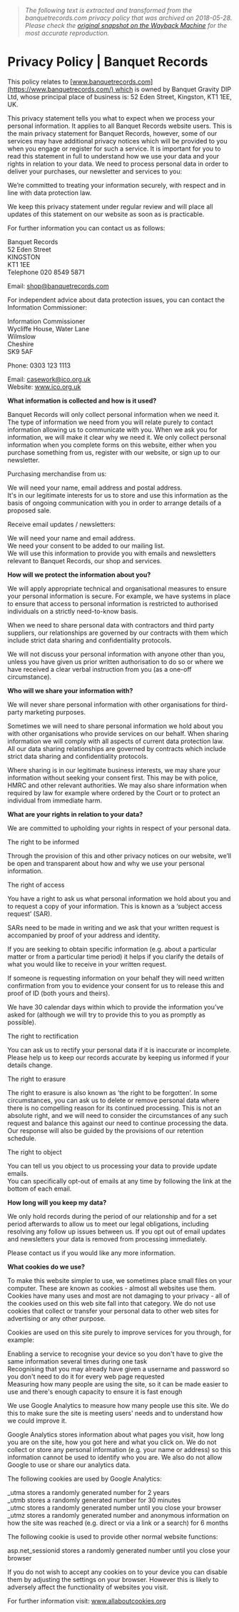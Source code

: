 > *The following text is extracted and transformed from the banquetrecords.com privacy policy that was archived on 2018-05-28. Please check the [original snapshot on the Wayback Machine](https://web.archive.org/web/20180528012613id_/https%3A//www.banquetrecords.com/privacy-policy) for the most accurate reproduction.*

# Privacy Policy | Banquet Records

This policy relates to [www.banquetrecords.com](https://www.banquetrecords.com/) which is owned by Banquet Gravity DIP Ltd, whose principal place of business is: 52 Eden Street, Kingston, KT1 1EE, UK.

This privacy statement tells you what to expect when we process your personal information. It applies to all Banquet Records website users. This is the main privacy statement for Banquet Records, however, some of our services may have additional privacy notices which will be provided to you when you engage or register for such a service. It is important for you to read this statement in full to understand how we use your data and your rights in relation to your data. We need to process personal data in order to deliver your purchases, our newsletter and services to you:

We’re committed to treating your information securely, with respect and in line with data protection law.

We keep this privacy statement under regular review and will place all updates of this statement on our website as soon as is practicable.

For further information you can contact us as follows:

Banquet Records  
52 Eden Street  
KINGSTON  
KT1 1EE  
Telephone 020 8549 5871

Email: shop@banquetrecords.com

For independent advice about data protection issues, you can contact the Information Commissioner:

Information Commissioner  
Wycliffe House, Water Lane  
Wilmslow  
Cheshire   
SK9 5AF

Phone: 0303 123 1113

Email: casework@ico.org.uk  
Website: www.ico.org.uk 

**What information is collected and how is it used?**

Banquet Records will only collect personal information when we need it. The type of information we need from you will relate purely to contact information allowing us to communicate with you. When we ask you for information, we will make it clear why we need it. We only collect personal information when you complete forms on this website, either when you purchase something from us, register with our website, or sign up to our newsletter.

Purchasing merchandise from us:

We will need your name, email address and postal address.  
It's in our legitimate interests for us to store and use this information as the basis of ongoing communication with you in order to arrange details of a proposed sale.

Receive email updates / newsletters:

We will need your name and email address.  
We need your consent to be added to our mailing list.   
We will use this information to provide you with emails and newsletters relevant to Banquet Records, our shop and services.

  
**How will we protect the information about you?**

We will apply appropriate technical and organisational measures to ensure your personal information is secure. For example, we have systems in place to ensure that access to personal information is restricted to authorised individuals on a strictly need-to-know basis.

When we need to share personal data with contractors and third party suppliers, our relationships are governed by our contracts with them which include strict data sharing and confidentiality protocols.

We will not discuss your personal information with anyone other than you, unless you have given us prior written authorisation to do so or where we have received a clear verbal instruction from you (as a one-off circumstance).

  
**Who will we share your information with?**

We will never share personal information with other organisations for third-party marketing purposes.

Sometimes we will need to share personal information we hold about you with other organisations who provide services on our behalf. When sharing information we will comply with all aspects of current data protection law. All our data sharing relationships are governed by contracts which include strict data sharing and confidentiality protocols.

Where sharing is in our legitimate business interests, we may share your information without seeking your consent first. This may be with police, HMRC and other relevant authorities. We may also share information when required by law for example where ordered by the Court or to protect an individual from immediate harm.

  
**What are your rights in relation to your data?**

We are committed to upholding your rights in respect of your personal data.

The right to be informed

Through the provision of this and other privacy notices on our website, we’ll be open and transparent about how and why we use your personal information.

The right of access

You have a right to ask us what personal information we hold about you and to request a copy of your information. This is known as a ‘subject access request’ (SAR).

SARs need to be made in writing and we ask that your written request is accompanied by proof of your address and identity.

If you are seeking to obtain specific information (e.g. about a particular matter or from a particular time period) it helps if you clarify the details of what you would like to receive in your written request.

If someone is requesting information on your behalf they will need written confirmation from you to evidence your consent for us to release this and proof of ID (both yours and theirs).

We have 30 calendar days within which to provide the information you’ve asked for (although we will try to provide this to you as promptly as possible).

The right to rectification

You can ask us to rectify your personal data if it is inaccurate or incomplete. Please help us to keep our records accurate by keeping us informed if your details change.

The right to erasure

The right to erasure is also known as ‘the right to be forgotten’. In some circumstances, you can ask us to delete or remove personal data where there is no compelling reason for its continued processing. This is not an absolute right, and we will need to consider the circumstances of any such request and balance this against our need to continue processing the data. Our response will also be guided by the provisions of our retention schedule.

The right to object

You can tell us you object to us processing your data to provide update emails.  
You can specifically opt-out of emails at any time by following the link at the bottom of each email.

  
**How long will you keep my data?**

We only hold records during the period of our relationship and for a set period afterwards to allow us to meet our legal obligations, including resolving any follow up issues between us. If you opt out of email updates and newsletters your data is removed from processing immediately.

Please contact us if you would like any more information.

  
**What cookies do we use?**

To make this website simpler to use, we sometimes place small files on your computer. These are known as cookies - almost all websites use them. Cookies have many uses and most are not damaging to your privacy - all of the cookies used on this web site fall into that category. We do not use cookies that collect or transfer your personal data to other web sites for advertising or any other purpose.

Cookies are used on this site purely to improve services for you through, for example:

Enabling a service to recognise your device so you don't have to give the same information several times during one task  
Recognising that you may already have given a username and password so you don't need to do it for every web page requested  
Measuring how many people are using the site, so it can be made easier to use and there's enough capacity to ensure it is fast enough

We use Google Analytics to measure how many people use this site. We do this to make sure the site is meeting users' needs and to understand how we could improve it.

Google Analytics stores information about what pages you visit, how long you are on the site, how you got here and what you click on. We do not collect or store any personal information (e.g. your name or address) so this information cannot be used to identify who you are. We also do not allow Google to use or share our analytics data.

The following cookies are used by Google Analytics:

_utma stores a randomly generated number for 2 years  
_utmb stores a randomly generated number for 30 minutes  
_utmc stores a randomly generated number until you close your browser  
_utmz stores a randomly generated number and anonymous information on how the site was reached (e.g. direct or via a link or a search) for 6 months

The following cookie is used to provide other normal website functions:

asp.net_sessionid stores a randomly generated number until you close your browser

If you do not wish to accept any cookies on to your device you can disable them by adjusting the settings on your browser. However this is likely to adversely affect the functionality of websites you visit.

For further information visit: www.allaboutcookies.org
